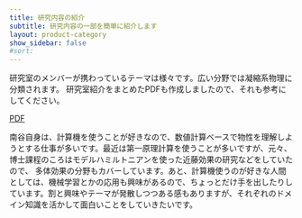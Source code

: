 ```yaml
---
title: 研究内容の紹介
subtitle: 研究内容の一部を簡単に紹介します
layout: product-category
show_sidebar: false
#sort: 
---
```


研究室のメンバーが携わっているテーマは様々です。広い分野では凝縮系物理に分類されます。
研究室紹介をまとめたPDFも作成しましたので、それも参考にしてください。

[PDF](https://github.com/eminamitani/website/blob/master/images/research.pdf)

南谷自身は、計算機を使うことが好きなので、数値計算ベースで物性を理解しようとする仕事が多いです。最近は第一原理計算を使うことが多いですが、元々、博士課程のころはモデルハミルトニアンを使った近藤効果の研究などをしていたので、
多体効果の分野もカバーしています。あと、計算機使うのが好きな人間としては、機械学習とかの応用も興味があるので、ちょっとだけ手を出したりしています。割と興味やテーマが発散しつつある感もありますが、それぞれのドメイン知識を活かして面白いことをしていきたいです。
